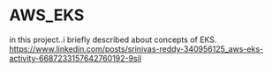 # AWS_EKS
in this project..i briefly described about concepts of EKS.
https://www.linkedin.com/posts/srinivas-reddy-340956125_aws-eks-activity-6687233157642760192-9siI
